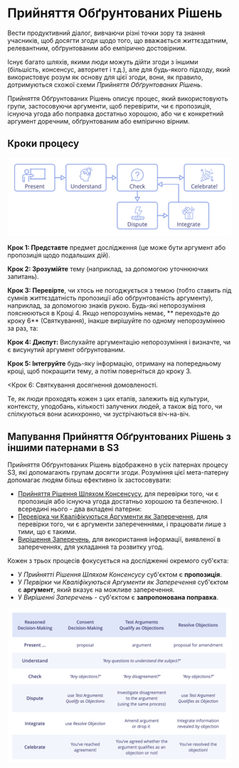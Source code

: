 # Прийняття Обґрунтованих Рішень

<summary>
Вести продуктивний діалог, вивчаючи різні точки зору та знання учасників, щоб досягти згоди щодо того, що вважається життєздатним, релевантним, обґрунтованим або емпірично достовірним.
</summary>

Існує багато шляхів, якими люди можуть дійти згоди з іншими (більшість, консенсус, авторитет і т.д.), але для будь-якого підходу, який використовує розум як основу для цієї згоди, вони, як правило, дотримуються схожої схеми _Прийняття Обґрунтованих Рішень_.

Прийняття Обґрунтованих Рішень описує процес, який використовують групи, застосовуючи аргументи, щоб перевірити, чи є пропозиція, існуюча угода або поправка достатньо хорошою, або чи є конкретний аргумент доречним, обґрунтованим або емпірично вірним.


## Кроки процесу

![Прийняття Обґрунтованих Рішень](img/agreements/reasoned-decision-making.png)

**Крок 1: Представте** предмет дослідження (це може бути аргумент або пропозиція щодо подальших дій).

**Крок 2: Зрозумійте** тему (наприклад, за допомогою уточнюючих запитань).

**Крок 3: Перевірте**, чи хтось не погоджується з темою (тобто ставить під сумнів життєздатність пропозиції або обґрунтованість аргументу), наприклад, за допомогою знаків рукою. Будь-які непорозуміння пояснюються в Кроці 4. Якщо непорозумінь немає, ** переходьте до кроку 6** (Святкування), інакше вирішуйте по одному непорозумінню за раз, та:

**Крок 4: Диспут:** Вислухайте аргументацію непорозуміння і визначте, чи є висунутий аргумент обґрунтованим.

**Крок 5: Інтегруйте** будь-яку інформацію, отриману на попередньому кроці, щоб покращити тему, а потім поверніться до кроку 3.

<Крок 6: Святкування</strong> досягнення домовленості.


Те, як люди проходять кожен з цих етапів, залежить від культури, контексту, уподобань, кількості залучених людей, а також від того, чи спілкуються вони асинхронно, чи зустрічаються віч-на-віч.

## Мапування Прийняття Обґрунтованих Рішень з іншими патернами в S3

Прийняття Обґрунтованих  Рішень відображено в усіх патернах процесу S3, які допомагають групам досягти згоди. Розуміння цієї мета-патерну допомагає людям більш ефективно їх застосовувати:

-   [Прийняття Рішення Шляхом Консенсусу](section:consent-decision-making), для перевірки того, чи є пропозиція або існуюча угода достатньо хорошою та безпечною. І всередині нього - два вкладені патерни:
-   [Перевірка чи Кваліфікуються Аргументи як Заперечення](section:test-arguments-qualify-as-objections), для перевірки того, чи є аргументи запереченнями, і працювати лише з тими, що є такими.
-   [Вирішення Заперечень](section:resolve-objections), для використання інформації, виявленої в запереченнях, для укладання та розвитку угод.

Кожен з трьох процесів фокусується на дослідженні окремого суб'єкта:

-    У _Прийнятті Рішення Шляхом Консенсусу_ суб'єктом є **пропозиція**.
-    У _Первірки чи Кваліфікуються Аргументи як Заперечення_ суб'єктом є **аргумент**, який вказує на можливе заперечення.
-    У _Вирішенні Заперечень_ - суб'єктом є **запропонована поправка**.

![Таблиця: Мапування етапів ПОР з іншими процесами прийняття рішень S3](img/agreements/reasoned-decision-making-table.png)

